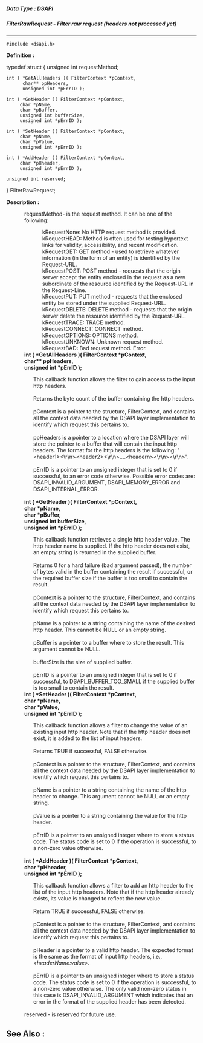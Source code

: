 ##### Data Type : DSAPI
##### FilterRawRequest - Filter raw request (headers not processed yet)
---
```
#include <dsapi.h>
```

**Definition :**

typedef struct {
	unsigned int requestMethod;

	int ( *GetAllHeaders )( FilterContext *pContext,
	      char** ppHeaders,
	      unsigned int *pErrID );

	int ( *GetHeader )( FilterContext *pContext,
	     char *pName,
	     char *pBuffer,
	     unsigned int bufferSize,
	     unsigned int *pErrID );

	int ( *SetHeader )( FilterContext *pContext,
	     char *pName,
	     char *pValue,
	     unsigned int *pErrID );

	int ( *AddHeader )( FilterContext *pContext,
	     char *pHheader,
	     unsigned int *pErrID );

	unsigned int reserved;
} FilterRawRequest;

**Description :**


<ul>
<ul>requestMethod<i>- </i>is the request method. It can be one of the following:
<ul>
<ul>	kRequestNone: 	No HTTP request method is provided.<br>
	kRequestHEAD:	Method is often used for testing hypertext links for validity, accessibility, and recent modification.<br>
	kRequestGET: 	GET method - used to retrieve whatever information (in the form of an entity) is identified by the Request-URL.<br>
	kRequestPOST: 	POST method - requests that the origin server accept the entity enclosed in the request as a new subordinate of the resource identified by the Request-URL in the Request-Line.<br>
	kRequestPUT: 	PUT method - requests that the enclosed entity be stored under the supplied Request-URL.<br>
	kRequestDELETE:	DELETE method - requests that the origin server delete the resource identified by the Request-URL.<br>
	kRequestTRACE:	TRACE method.<br>
	kRequestCONNECT:	CONNECT method.<br>
	kRequestOPTIONS:	OPTIONS method.<br>
	kRequestUNKNOWN: 	Unknown request method.<br>
	kRequestBAD: 	Bad request method. Error.<br>
</ul>
</ul>
<b>int ( *GetAllHeaders )( FilterContext *pContext,</b><br>
<b>	char** ppHeaders,</b><br>
<b>	unsigned int *pErrID );</b>
<ul>This callback function allows the filter to gain access to the input http headers.<br>
<br>
Returns the byte count of the buffer containing the http headers.<br>
<br>
pContext is a pointer to the structure, FilterContext, and contains all the context data needed by the DSAPI layer implementation to identify which request this pertains to.<br>
<br>
ppHeaders is a pointer to a location where the DSAPI layer will store the pointer to a buffer that will contain the input http headers. The format for the http headers is the following: &quot;&lt;header1&gt;&lt;\r\n&gt;&lt;header2&gt;&lt;\r\n&gt;....&lt;headern&gt;&lt;\r\n&gt;&lt;\r\n&gt;&quot;.<br>
<br>
pErrID is a pointer to an unsigned integer that is set to 0 if successful, to an error code otherwise. Possible error codes are: DSAPI_INVALID_ARGUMENT, DSAPI_MEMORY_ERROR and DSAPI_INTERNAL_ERROR.</ul>
<br>
<b>int ( *GetHeader )( FilterContext *pContext,</b><br>
<b>	char *pName,</b><br>
<b>	char *pBuffer,</b><br>
<b>	unsigned int bufferSize,</b><br>
<b>	unsigned int *pErrID );</b>
<ul>This callback function retrieves a single http header value. The http header name is supplied. If the http header does not exist, an empty string is returned in the supplied buffer.<br>
<br>
Returns 0 for a hard failure (bad argument passed), the number of bytes valid in the buffer containing the result if successful, or the required buffer size if the buffer is too small to contain the result.<br>
<br>
pContext is a pointer to the structure, FilterContext, and contains all the context data needed by the DSAPI layer implementation to identify which request this pertains to.<br>
<br>
pName is a pointer to a string containing the name of the desired http header. This cannot be NULL or an empty string.<br>
<br>
pBuffer is a pointer to a buffer where to store the result. This argument cannot be NULL.<br>
<br>
bufferSize is the size of supplied buffer.<br>
<br>
pErrID is a pointer to an unsigned integer that is set to 0 if successful, to DSAPI_BUFFER_TOO_SMALL if the supplied buffer is too small to contain the result.<br>
</ul>
<b>int ( *SetHeader )( FilterContext *pContext,</b><br>
<b>	char *pName,</b><br>
<b>	char *pValue,</b><br>
<b>	unsigned int *pErrID );</b>
<ul>This callback function allows a filter to change the value of an existing input http header. Note that if the http header does not exist, it is added to the list of input headers.<br>
<br>
Returns TRUE if successful, FALSE otherwise.<br>
<br>
pContext is a pointer to the structure, FilterContext, and contains all the context data needed by the DSAPI layer implementation to identify which request this pertains to.<br>
<br>
pName is a pointer to a string containing the name of the http header to change. This argument cannot be NULL or an empty string.<br>
<br>
pValue is a pointer to a string containing the value for the http header.<br>
<br>
pErrID is a pointer to an unsigned integer where to store a status code. The status code is set to 0 if the operation is successful, to a non-zero value otherwise.</ul>
<br>
<b>int ( *AddHeader )( FilterContext *pContext,</b><br>
<b>	char *pHheader,</b><br>
<b>	unsigned int *pErrID );</b>
<ul>This callback function allows a filter to add an http header to the list of the input http headers. Note that if the http header already exists, its value is changed to reflect the new value.<br>
<br>
Return TRUE if successful, FALSE otherwise.<br>
<br>
pContext is a pointer to the structure, FilterContext, and contains all the context data needed by the DSAPI layer implementation to identify which request this pertains to.<br>
<br>
pHeader is a pointer to a valid http header. The expected format is the same as the format of input http headers, i.e., <i>&lt;headerName:value&gt;.</i><br>
<br>
pErrID<i> </i>is a pointer to an unsigned integer where to store a status code. The status code is set to 0 if the operation is successful, to a non-zero value otherwise. The only valid non-zero status in this case is DSAPI_INVALID_ARGUMENT which indicates that an error in the format of the supplied header has been detected.</ul>
<br>
 reserved<b> </b>- is reserved for future use.</ul>
</ul>



**See Also :**
---
